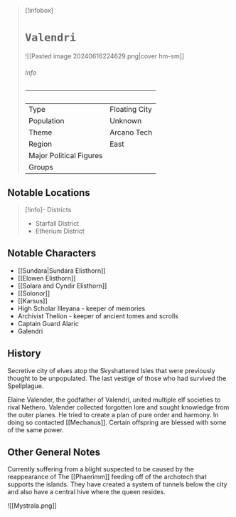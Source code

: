 
> [!infobox]
> # `Valendri` 
> ![[Pasted image 20240616224629.png|cover hm-sm]]
> ###### Info
> ‎  | ‎  |
> ---|---|
> Type | Floating City | 
> Population | Unknown | 
> Theme | Arcano Tech |
> Region | East |
> Major Political Figures |  |
> Groups |  |

## Notable Locations
> [!info]- Districts  
> - Starfall District
> - Etherium District

## Notable Characters
- [[Sundara|Sundara Elisthorn]] 
- [[Elowen Elisthorn]] 
- [[Solara and Cyndir Elisthorn]] 
- [[Solonor]] 
- [[Karsus]]
- High Scholar Illeyana - keeper of memories
- Archivist Thelion - keeper of ancient tomes and scrolls
- Captain Guard Alaric
- Galendri

## History
Secretive city of elves atop the Skyshattered Isles that were previously thought to be unpopulated. The last vestige of  those who had survived the Spellplague.

Elaine Valender, the godfather of Valendri, united multiple elf societies to rival Nethero. Valender collected forgotten lore and sought knowledge from the outer planes. He tried to create a plan of pure order and harmony. In doing so contacted [[Mechanus]]. Certain offspring are blessed with some of the same power.

## Other General Notes
Currently suffering from a blight suspected to be caused by the reappearance of The [[Phaerimm]] feeding off of the archotech that supports the islands. They have created a system of tunnels below the city and also have a central hive where the queen resides.

![[Mystrala.png]] 
